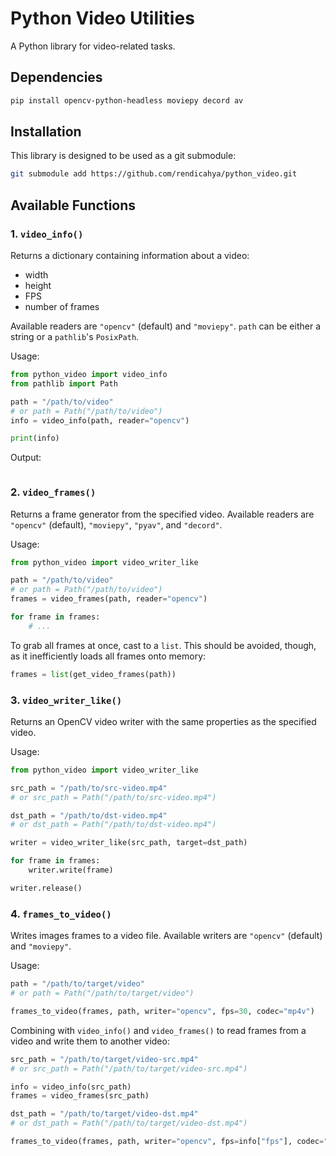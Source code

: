 # Python Video Utilities

A Python library for video-related tasks. 

## Dependencies
```bash
pip install opencv-python-headless moviepy decord av
```

## Installation
This library is designed to be used as a git submodule:
```bash
git submodule add https://github.com/rendicahya/python_video.git
```

## Available Functions

### 1. `video_info()`
Returns a dictionary containing information about a video:
- width
- height
- FPS
- number of frames

Available readers are `"opencv"` (default) and `"moviepy"`. `path` can be either a string or a `pathlib`'s `PosixPath`.

Usage:
```python
from python_video import video_info
from pathlib import Path

path = "/path/to/video"
# or path = Path("/path/to/video")
info = video_info(path, reader="opencv")

print(info)
```

Output:
```python

```

### 2. `video_frames()`
Returns a frame generator from the specified video. Available readers are `"opencv"` (default), `"moviepy"`, `"pyav"`, and `"decord"`.

Usage:
```python
from python_video import video_writer_like

path = "/path/to/video"
# or path = Path("/path/to/video")
frames = video_frames(path, reader="opencv")

for frame in frames:
    # ...
```

To grab all frames at once, cast to a `list`. This should be avoided, though, as it inefficiently loads all frames onto memory:
```python
frames = list(get_video_frames(path))
```

### 3. `video_writer_like()`
Returns an OpenCV video writer with the same properties as the specified video.

Usage:
```python
from python_video import video_writer_like

src_path = "/path/to/src-video.mp4"
# or src_path = Path("/path/to/src-video.mp4")

dst_path = "/path/to/dst-video.mp4"
# or dst_path = Path("/path/to/dst-video.mp4")

writer = video_writer_like(src_path, target=dst_path)

for frame in frames:
    writer.write(frame)

writer.release()
```

### 4. `frames_to_video()`
Writes images frames to a video file. Available writers are `"opencv"` (default) and `"moviepy"`.

Usage:
```python
path = "/path/to/target/video"
# or path = Path("/path/to/target/video")

frames_to_video(frames, path, writer="opencv", fps=30, codec="mp4v")
```

Combining with `video_info()` and `video_frames()` to read frames from a video and write them to another video:
```python
src_path = "/path/to/target/video-src.mp4"
# or src_path = Path("/path/to/target/video-src.mp4")

info = video_info(src_path)
frames = video_frames(src_path)

dst_path = "/path/to/target/video-dst.mp4"
# or dst_path = Path("/path/to/target/video-dst.mp4")

frames_to_video(frames, path, writer="opencv", fps=info["fps"], codec="mp4v")
```
